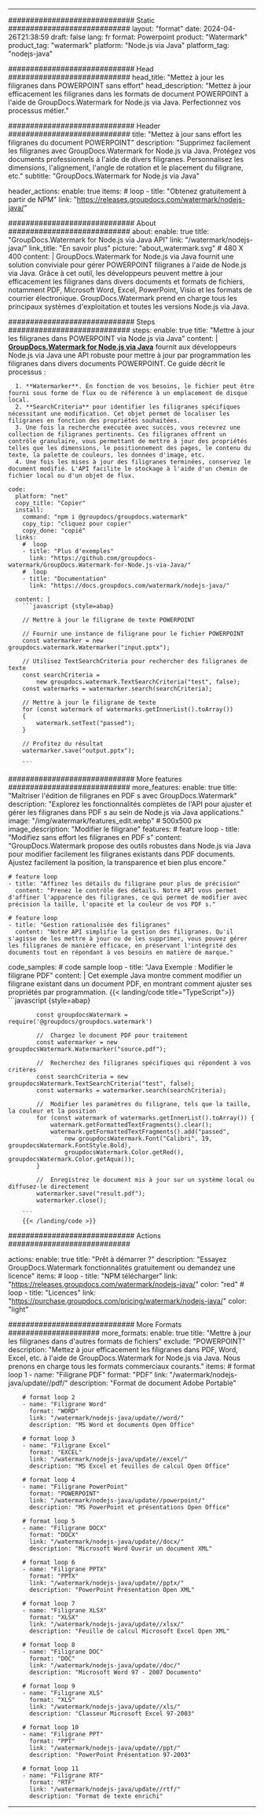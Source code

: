 
---
############################# Static ############################
layout: "format"
date:  2024-04-26T21:38:59
draft: false
lang: fr
format: Powerpoint
product: "Watermark"
product_tag: "watermark"
platform: "Node.js via Java"
platform_tag: "nodejs-java"

############################# Head ############################
head_title: "Mettez à jour les filigranes dans POWERPOINT sans effort"
head_description: "Mettez à jour efficacement les filigranes dans les formats de document POWERPOINT à l'aide de GroupDocs.Watermark for Node.js via Java. Perfectionnez vos processus métier."

############################# Header ############################
title: "Mettez à jour sans effort les filigranes du document POWERPOINT" 
description: "Supprimez facilement les filigranes avec GroupDocs.Watermark for Node.js via Java. Protégez vos documents professionnels à l'aide de divers filigranes. Personnalisez les dimensions, l'alignement, l'angle de rotation et le placement du filigrane, etc."
subtitle: "GroupDocs.Watermark for Node.js via Java" 

header_actions:
  enable: true
  items:
    #  loop
    - title: "Obtenez gratuitement à partir de NPM"
      link: "https://releases.groupdocs.com/watermark/nodejs-java/"
      
############################# About ############################
about:
    enable: true
    title: "GroupDocs.Watermark for Node.js via Java API"
    link: "/watermark/nodejs-java/"
    link_title: "En savoir plus"
    picture: "about_watermark.svg" # 480 X 400
    content: |
       GroupDocs.Watermark for Node.js via Java fournit une solution conviviale pour gérer POWERPOINT filigranes à l'aide de Node.js via Java. Grâce à cet outil, les développeurs peuvent mettre à jour efficacement les filigranes dans divers documents et formats de fichiers, notamment PDF, Microsoft Word, Excel, PowerPoint, Visio et les formats de courrier électronique. GroupDocs.Watermark prend en charge tous les principaux systèmes d'exploitation et toutes les versions Node.js via Java.

############################# Steps ############################
steps:
    enable: true
    title: "Mettre à jour les filigranes dans POWERPOINT via Node.js via Java"
    content: |
      **[GroupDocs.Watermark for Node.js via Java](https://products.groupdocs.com/watermark/nodejs-java/)** fournit aux développeurs Node.js via Java une API robuste pour mettre à jour par programmation les filigranes dans divers documents POWERPOINT. Ce guide décrit le processus :
      
      1. **Watermarker**. En fonction de vos besoins, le fichier peut être fourni sous forme de flux ou de référence à un emplacement de disque local.
      2. **SearchCriteria** pour identifier les filigranes spécifiques nécessitant une modification. Cet objet permet de localiser les filigranes en fonction des propriétés souhaitées.
      3. Une fois la recherche exécutée avec succès, vous recevrez une collection de filigranes pertinents. Ces filigranes offrent un contrôle granulaire, vous permettant de mettre à jour des propriétés telles que les dimensions, le positionnement des pages, le contenu du texte, la palette de couleurs, les données d'image, etc.
      4. Une fois les mises à jour des filigranes terminées, conservez le document modifié. L'API facilite le stockage à l'aide d'un chemin de fichier local ou d'un objet de flux.
   
    code:
      platform: "net"
      copy_title: "Copier"
      install:
        command: "npm i @groupdocs/groupdocs.watermark"
        copy_tip: "cliquez pour copier"
        copy_done: "copié"
      links:
        #  loop
        - title: "Plus d'exemples"
          link: "https://github.com/groupdocs-watermark/GroupDocs.Watermark-for-Node.js-via-Java/"
        #  loop
        - title: "Documentation"
          link: "https://docs.groupdocs.com/watermark/nodejs-java/"
          
      content: |
        ```javascript {style=abap}

        // Mettre à jour le filigrane de texte POWERPOINT

        // Fournir une instance de filigrane pour le fichier POWERPOINT
        const watermarker = new groupdocs.watermark.Watermarker("input.pptx");

        // Utilisez TextSearchCriteria pour rechercher des filigranes de texte
        const searchCriteria = 
            new groupdocs.watermark.TextSearchCriteria("test", false);
        const watermarks = watermarker.search(searchCriteria);
        
        // Mettre à jour le filigrane de texte
        for (const watermark of watermarks.getInnerList().toArray())
        {
            watermark.setText("passed");
        }

        // Profitez du résultat
        watermarker.save("output.pptx");
        
        ```            

############################# More features ############################
more_features:
  enable: true
  title: "Maîtriser l'édition de filigranes en PDF s avec GroupDocs.Watermark"
  description: "Explorez les fonctionnalités complètes de l'API pour ajuster et gérer les filigranes dans PDF s au sein de Node.js via Java applications."
  image: "/img/watermark/features_edit.webp" # 500x500 px
  image_description: "Modifier le filigrane"
  features:
    # feature loop
    - title: "Modifiez sans effort les filigranes en PDF s"
      content: "GroupDocs.Watermark propose des outils robustes dans Node.js via Java pour modifier facilement les filigranes existants dans PDF documents. Ajustez facilement la position, la transparence et bien plus encore."

    # feature loop
    - title: "Affinez les détails du filigrane pour plus de précision"
      content: "Prenez le contrôle des détails. Notre API vous permet d'affiner l'apparence des filigranes, ce qui permet de modifier avec précision la taille, l'opacité et la couleur de vos PDF s."

    # feature loop
    - title: "Gestion rationalisée des filigranes"
      content: "Notre API simplifie la gestion des filigranes. Qu'il s'agisse de les mettre à jour ou de les supprimer, vous pouvez gérer les filigranes de manière efficace, en préservant l'intégrité des documents tout en répondant à vos besoins en matière de marque."
      
  code_samples:
    # code sample loop
    - title: "Java Exemple : Modifier le filigrane PDF"
      content: |
        Cet exemple Java montre comment modifier un filigrane existant dans un document PDF, en montrant comment ajuster ses propriétés par programmation.
        {{< landing/code title="TypeScript">}}
        ```javascript {style=abap}
        
            const groupdocsWatermark = require('@groupdocs/groupdocs.watermark')

            //  Chargez le document PDF pour traitement
            const watermarker = new groupdocsWatermark.Watermarker("source.pdf");

            //  Recherchez des filigranes spécifiques qui répondent à vos critères
            const searchCriteria = new groupdocsWatermark.TextSearchCriteria("test", false);
            const watermarks = watermarker.search(searchCriteria);
  
            //  Modifier les paramètres du filigrane, tels que la taille, la couleur et la position
            for (const watermark of watermarks.getInnerList().toArray()) {
                watermark.getFormattedTextFragments().clear();
                watermark.getFormattedTextFragments().add("passed", 
                    new groupdocsWatermark.Font("Calibri", 19, groupdocsWatermark.FontStyle.Bold), 
                    groupdocsWatermark.Color.getRed(), groupdocsWatermark.Color.getAqua());
            }

            //  Enregistrez le document mis à jour sur un système local ou diffusez-le directement
            watermarker.save("result.pdf");
            watermarker.close();

        ```
        {{< /landing/code >}}


############################# Actions ############################

actions:
  enable: true
  title: "Prêt à démarrer ?"
  description: "Essayez GroupDocs.Watermark fonctionnalités gratuitement ou demandez une licence"
  items:
    #  loop
    - title: "NPM télécharger"
      link: "https://releases.groupdocs.com/watermark/nodejs-java/"
      color: "red"
        #  loop
    - title: "Licences"
      link: "https://purchase.groupdocs.com/pricing/watermark/nodejs-java/"
      color: "light"


############################# More Formats #####################
more_formats:
    enable: true
    title: "Mettre à jour les filigranes dans d'autres formats de fichiers"
    exclude: "POWERPOINT"
    description: "Mettez à jour efficacement les filigranes dans PDF, Word, Excel, etc. à l'aide de GroupDocs.Watermark for Node.js via Java. Nous prenons en charge tous les formats commerciaux courants."
    items: 
        # format loop 1
        - name: "Filigrane PDF"
          format: "PDF"
          link: "/watermark/nodejs-java/update//pdf/"
          description: "Format de document Adobe Portable"

        # format loop 2
        - name: "Filigrane Word"
          format: "WORD"
          link: "/watermark/nodejs-java/update//word/"
          description: "MS Word et documents Open Office"
          
        # format loop 3
        - name: "Filigrane Excel"
          format: "EXCEL"
          link: "/watermark/nodejs-java/update//excel/"
          description: "MS Excel et feuilles de calcul Open Office"

        # format loop 4
        - name: "Filigrane PowerPoint"
          format: "POWERPOINT"
          link: "/watermark/nodejs-java/update//powerpoint/"
          description: "MS PowerPoint et présentations Open Office"

        # format loop 5
        - name: "Filigrane DOCX"
          format: "DOCX"
          link: "/watermark/nodejs-java/update//docx/"
          description: "Microsoft Word Ouvrir un document XML"
          
        # format loop 6
        - name: "Filigrane PPTX"
          format: "PPTX"
          link: "/watermark/nodejs-java/update//pptx/"
          description: "PowerPoint Présentation Open XML"
          
        # format loop 7
        - name: "Filigrane XLSX"
          format: "XLSX"
          link: "/watermark/nodejs-java/update//xlsx/"
          description: "Feuille de calcul Microsoft Excel Open XML"

        # format loop 8
        - name: "Filigrane DOC"
          format: "DOC"
          link: "/watermark/nodejs-java/update//doc/"
          description: "Microsoft Word 97 - 2007 Documento"

        # format loop 9
        - name: "Filigrane XLS"
          format: "XLS"
          link: "/watermark/nodejs-java/update//xls/"
          description: "Classeur Microsoft Excel 97-2003"

        # format loop 10
        - name: "Filigrane PPT"
          format: "PPT"
          link: "/watermark/nodejs-java/update//ppt/"
          description: "PowerPoint Présentation 97-2003"

        # format loop 11
        - name: "Filigrane RTF"
          format: "RTF"
          link: "/watermark/nodejs-java/update//rtf/"
          description: "Format de texte enrichi"

---